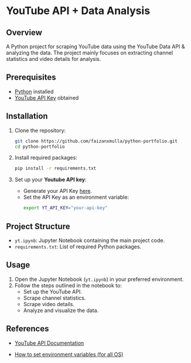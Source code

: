 # YouTube API + Data Analysis 

## Overview
A Python project for scraping YouTube data using the YouTube Data API & analyzing the data. The project mainly focuses on extracting channel statistics and video details for analysis.

## Prerequisites
- [Python](https://www.python.org/) installed
- [YouTube API Key](https://console.cloud.google.com/) obtained

## Installation
1. Clone the repository:
    ```bash
    git clone https://github.com/faizanxmulla/python-portfolio.git
    cd python-portfolio
    ```

2. Install required packages:
    ```bash
    pip install -r requirements.txt
    ```

3. Set up your **Youtube API key**:
    - Generate your API Key [here](https://console.cloud.google.com/).
    - Set the API Key as an environment variable:
        ```bash
        export YT_API_KEY="your-api-key"
        ```

## Project Structure
- `yt.ipynb`: Jupyter Notebook containing the main project code.
- `requirements.txt`: List of required Python packages.

## Usage
1. Open the Jupyter Notebook (`yt.ipynb`) in your preferred environment.
2. Follow the steps outlined in the notebook to:
   - Set up the YouTube API.
   - Scrape channel statistics.
   - Scrape video details.
   - Analyze and visualize the data.

## References
- [YouTube API Documentation](https://developers.google.com/youtube/v3/docs)

- [How to set environment variables (for all OS)](https://www.twilio.com/blog/how-to-set-environment-variables-html)

